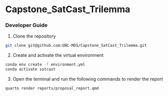 # Capstone_SatCast_Trilemma

### Developer Guide

1. Clone the repository

``` bash
git clone git@github.com:UBC-MDS/Capstone_SatCast_Trilemma.git
```

2. Create and activate the virtual environment

``` bash
conda env create -f environment.yml
conda activate satcast
```

3. Open the terminal and run the following commands to render the report 

``` bash
quarto render reports/proposal_report.qmd
```
